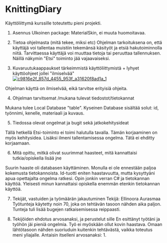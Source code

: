 # KnittingDiary
Käyttöliittymä kurssille toteutettu pieni projekti. 


1. Asennus
Ulkoinen package: MaterialSkin, ei muuta huomoitavaa.

2. Tietoa ohjelmasta (mitä tekee, miksi etc)
Ohjelman tarkoituksena on, että käyttäjä voi tallentaa muistiin tekemänsä käsityöt ja etsiä hakutoiminnolla niitä. Tarvittaessa käyttäjä voi muuttaa tietoja tai peruuttaa tallennuksen. Näillä näkymin "Etsi" toiminto jää vajaavaiseksi.

3. Kuvaruutukaappaukset tärkeimmistä käyttöliittymistä + lyhyet käyttöohjeet jollei "ilmiselvää"
<a href="https://ibb.co/dTX6R7"><img src="https://preview.ibb.co/jkuaKS/c9816e2f_857d_4455_953f_a31620f8ad1a_1.jpg" alt="c9816e2f_857d_4455_953f_a31620f8ad1a_1" border="0"></a>


Ohjelman käyttä on ilmiselvää, eikä tarvitse erityisiä ohjeita.

4. Ohjelman tarvitsemat /mukana tulevat tiedostot/tietokannat

Mukana tulee Local Database "table". Kyseinen Database sisältää solut: id, työnnimi, kenelle, materiaali ja kuvaus.

5. Tiedossa olevat ongelmat ja bugit sekä jatkokehitysideat

Tällä hetkellä Etsi-toiminto ei toimi halutulla tavalla. Tämän korjaaminen on myös kehitysidea. Lisäksi ilmeni tallentamisessa ongelma. Tätä ei ehditty korjaamaan. 

6. Mitä opittu, mitkä olivat suurimmat haasteet, mitä kannattaisi tutkia/opiskella lisää jne

Suurin haaste oli databasen käyttäminen. Monulla ei ole ennestään paljoa kokemusta tietokannoista. Id-tuotti eniten haastavuutta, mutta kysyttyäni apua opettajalta ongelma ratkesi. Opin jonkin verran C# ja tietokannan käyttöä. Yleisesti minun kannattaisi opiskella enemmän etenkin tietokannan käyttöä. 

7. Tekijät, vastuiden ja työmäärän jakautuminen
Tekijä: Ellinoora Aurasmaa
Työtunteja käytetty noin 70, joka on tehtävän tasoon nähden aika paljon. Tunteja tuli lisää bugejen ratkaisemisessa reippaasti. 

8. Tekijöiden ehdotus arvosanaksi, ja perustelut sille
En esittänyt työtäni ja työhön jäi pieniä ongelmia. Työ ei myöskään ollut kovin haastava. Omaan lähtötasoon nähden suoriuduin kuitenkin tehtävästä, vaikka toteutus meni yliajalle. Antaisin itselleni arvosanaksi: 1.
